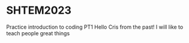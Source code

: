 # SHTEM2023
Practice introduction to coding PT1
Hello Cris from the past!
I will like to teach people great things 
